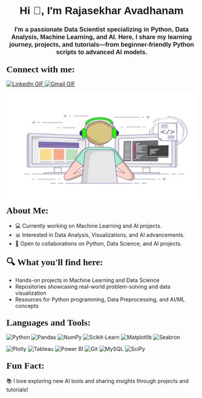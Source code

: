 <!-- Header Section -->
<h1 align="center"><font face="Arial">Hi 👋, I'm Rajasekhar Avadhanam</font></h1>
<h3 align="center"><font face="Arial">I'm a passionate Data Scientist specializing in Python, Data Analysis, Machine Learning, and AI. Here, I share my learning journey, projects, and tutorials—from beginner-friendly Python scripts to advanced AI models.</font></h3>

<!-- Contact Section -->
<h3 align="left"><font size="+2" face="Verdana">Connect with me:</font></h3>
<p align="left">
  <a href="https://www.linkedin.com/in/rajasekhar-avadhanam" target="_blank" rel="noreferrer"><img src="https://cliply.co/wp-content/uploads/2021/02/372102050_LINKEDIN_ICON_400px.gif" alt="LinkedIn GIF" width="100" height="100" />
  </a>
  <a href="mailto:rajasekharavs@gmail.com" target="_blank" rel="noreferrer"><img src="https://cdn.dribbble.com/users/779602/screenshots/4848986/media/cc2e29eda7c3b1b8456160414e08dd0c.gif" alt="Gmail GIF" width="120" height="100" />
  </a>
</p>

<!-- GIF -->
<img align="right" height="300" width="500" src="https://raw.githubusercontent.com/mikonoid/mikonoid/main/images/gifs/coder3.gif" alt="Coding GIF" />

<!-- About Section -->
<h3 align="left"><font size="+2" face="Verdana">About Me:</font></h3>
<ul>
  <li>💻 Currently working on Machine Learning and AI projects.</li>
  <li>📊 Interested in Data Analysis, Visualizations, and AI advancements.</li>
  <li>🤝 Open to collaborations on Python, Data Science, and AI projects.</li>
</ul>

<!-- What You'll Find Here Section -->
<h3 align="left"><font size="+2" face="Verdana">🔍 What you'll find here:</font></h3>
<ul>
  <li>Hands-on projects in Machine Learning and Data Science</li>
  <li>Repositories showcasing real-world problem-solving and data visualization</li>
  <li>Resources for Python programming, Data Preprocessing, and AI/ML concepts</li>
</ul>

<!-- Languages and Tools Section -->
<h3 align="left"><font size="+2" face="Verdana">Languages and Tools:</font></h3>
<p align="left">
  <img src="https://encrypted-tbn0.gstatic.com/images?q=tbn:ANd9GcR1z0LC70CF3lPE1Xe-Uka4Y5sSlLzrAVHCQg&s" alt="Python" width="100" height="100"  />
  <img src="https://cdn-images-1.medium.com/v2/resize:fill:1600:480/gravity:fp:0.5:0.4/0*j8_HbOIZwMXLFUfq.png" alt="Pandas" width="120" height="100" />
  <img src="https://media.licdn.com/dms/image/D4D12AQHoxQensNPGnw/article-cover_image-shrink_600_2000/0/1693838778306?e=2147483647&v=beta&t=sKT5z29grz9tNjIDCj1a2x2GcOz9yTSZ5a_8CnnYf0c" alt="NumPy" width="120" height="100" />
  <img src="https://encrypted-tbn0.gstatic.com/images?q=tbn:ANd9GcT3ioErrXCaT2yZgsMaefs8irg9dRTWVk882Q&s" alt="Scikit-Learn" width="120" height="100" />
  <img src="https://encrypted-tbn0.gstatic.com/images?q=tbn:ANd9GcRJtD77NqsHehyobngnMQaSRAQc41uDJq-OyQ&s" alt="Matplotlib" width="130" height="100" />
  <img src="https://encrypted-tbn0.gstatic.com/images?q=tbn:ANd9GcRw1-oC4gtSXSqISRSwdiEOaKYcSRmP5L0j2Q&s" alt="Seabron" width="120" height="100" />
</p>
<p align="left">
  <img src="https://upload.wikimedia.org/wikipedia/commons/8/8a/Plotly-logo.png" alt="Plotly" width="150" height="100" />
  <img src="https://www.vivantio.com/wp-content/uploads/2024-vivantio-integrations-cover-tableau.png" alt="Tableau" width="150" height="110" />
  <img src="https://iabac.org/blog/uploads/images/202402/image_870x_65ca160104814.jpg" alt="Power BI" width="120" height="100" />
  <img src="https://git-scm.com/images/logos/logomark-orange@2x.png" alt="Git" width="100" height="100" />
  <img src="https://www.mysql.com/common/logos/logo-mysql-170x115.png" alt="MySQL" width="120" height="100" />
  <img src="https://encrypted-tbn0.gstatic.com/images?q=tbn:ANd9GcQqoAubNiI_aSMGINDD6rQZMepg417jWh7UMQ&s" alt="SciPy" width="100" height="80" />
</p>

<!-- Fun Fact Section -->
<h3 align="left"><font size="+2" face="Verdana">Fun Fact:</font></h3>
<p>📚 I love exploring new AI tools and sharing insights through projects and tutorials!</p>

